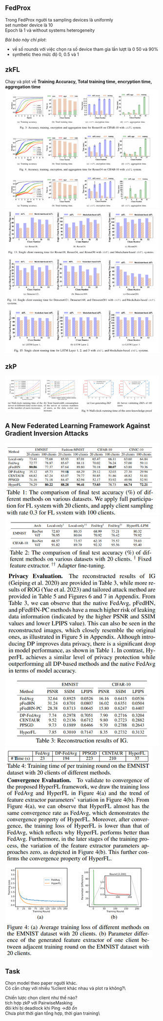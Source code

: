 ## FedProx
Trong FedProx người ta sampling devices là uniformly\
set number device là 10\
Epoch là 1 và without systems heterogeneity

*Bài báo này chỉ plot*: 
- về số rounds với việc chọn ra số device tham gia lần lượt là 0 50 và 90%
- synthetic theo mức độ 0, 0.5 và 1

## zkFL
Chạy và plot về **Training Accuracy, Total training time, encryption time, aggregation time**
![alt text](/img/image.png)
![alt text](/img/image-1.png)

## zkP
![alt text](/img/image-2.png)

## A New Federated Learning Framework Against Gradient Inversion Attacks
![alt text](/img/image-3.png)
![alt text](/img/image4.png)
![alt text](/img/image5.png)
![alt text](/img/image6.png)


## Task
Chọn model theo paper người khác.\
Có cần chạy với nhiều %client khác nhau và plot ra không?\
<!-- Coi lại việc huấn luyện, tại sao hội tụ bị dao động -->
Chiến lược chọn client như thế nào?\
tích hợp zkP với PairwiseMasking\
đôi khi bị deadlock khi Ping ->*đã ổn*\
Chưa plot thời gian tổng hợp, thời gian training\
